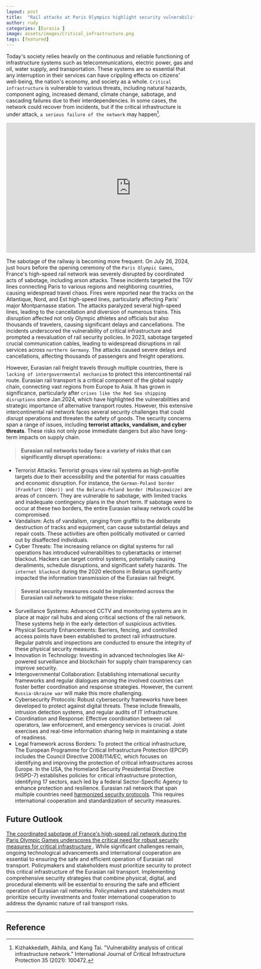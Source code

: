 ```yaml
---
layout: post
title:  "Rail attacks at Paris Olympics highlight security vulnerabilities in the Eurasian rail freight network"
author: rudy
categories: [Eurasia ]
image: assets/images/Critical_infrastructure.png
tags: [featured]
---
```



Today's society relies heavily on the continuous and reliable functioning of infrastructure systems such as telecommunications, electric power, gas and oil, water supply, and transportation. These systems are so essential that any interruption in their services can have crippling effects on citizens' well-being, the nation's economy, and society as a whole. `Critical infrastructure` is vulnerable to various threats, including natural hazards, component aging, increased demand, climate change, sabotage, and cascading failures due to their interdependencies.  In some cases, the network could recover from incidents, but if the critical infrastructure is under attack, `a serious failure of the network` may happen[^1].  

<div style="text-align: center;">
<iframe width="670" height="350" src="https://www.youtube.com/embed/iCRDQl9hosw?si=S2FEqrRuos7N_afH" title="YouTube video player" frameborder="0" allow="accelerometer; autoplay; clipboard-write; encrypted-media; gyroscope; picture-in-picture; web-share" referrerpolicy="strict-origin-when-cross-origin" allowfullscreen></iframe>
</div>

The sabotage of the railway is becoming more frequent. On July 26, 2024, just hours before the opening ceremony of the `Paris Olympic Games`, France's high-speed rail network was severely disrupted by coordinated acts of sabotage, including arson attacks. These incidents targeted the TGV lines connecting Paris to various regions and neighboring countries, causing widespread travel chaos. Fires were reported near the tracks on the Atlantique, Nord, and Est high-speed lines, particularly affecting Paris' major Montparnasse station. The attacks paralyzed several high-speed lines, leading to the cancellation and diversion of numerous trains. This disruption affected not only Olympic athletes and officials but also thousands of travelers, causing significant delays and cancellations. The incidents underscored the vulnerability of critical infrastructure and prompted a reevaluation of rail security policies. In 2023, sabotage targeted crucial communication cables, leading to widespread disruptions in rail services across `northern Germany`. The attacks caused severe delays and cancellations, affecting thousands of passengers and freight operations.






However, Eurasian rail freight travels through multiple countries, there is `lacking of intergovernmental mechanism` to protect this intercontinental rail route. Eurasian rail transport is a critical component of the global supply chain, connecting vast regions from Europe to Asia. It has grown in significance, particularly after `crises like the Red Sea shipping disruptions` since Jan.2024, which have highlighted the vulnerabilities and strategic importance of alternative transport routes. However, this extensive intercontinental rail network faces several security challenges that could disrupt operations and threaten the safety of goods. The security concerns span a range of issues, including **terrorist attacks, vandalism, and cyber threats**. These risks not only pose immediate dangers but also have long-term impacts on  supply chain. 

> #### Eurasian rail networks today face a variety of risks that can significantly disrupt operations:

- Terrorist Attacks: Terrorist groups view rail systems as high-profile targets due to their accessibility and the potential for mass casualties and economic disruption. For instance, the `German-Poland border (Frankfurt (Oder)) and the Belarus-Poland border (Małaszewicze)` are areas of concern. They are vulnerable to sabotage, with limited tracks and inadequate contingency plans in the short term. If sabotage were to occur at these two borders, the entire Eurasian railway network could be compromised.
-  Vandalism: Acts of vandalism, ranging from graffiti to the deliberate destruction of tracks and equipment, can cause substantial delays and repair costs. These activities are often politically motivated or carried out by disaffected individuals.
-  Cyber Threats: The increasing reliance on digital systems for rail operations has introduced vulnerabilities to cyberattacks or internet blackout. Hackers can target control systems, potentially causing derailments, schedule disruptions, and significant safety hazards. The `internet blackout` during the 2020 elections in Belarus significantly impacted the information transmission of the Eurasian rail freight. 

> #### Several security measures could  be implemented across the Eurasian rail network to mitigate these risks:


- Surveillance Systems: Advanced CCTV and monitoring systems are in place at major rail hubs and along critical sections of the rail network. These systems help in the early detection of suspicious activities.
- Physical Security Enhancements: Barriers, fencing, and controlled access points have been established to protect rail infrastructure. Regular patrols and inspections are conducted to ensure the integrity of these physical security measures.
- Innovation in Technology: Investing in advanced technologies like AI-powered surveillance and blockchain for supply chain transparency can improve security.
- Intergovernmental Collaboration: Establishing international security frameworks and regular dialogues among the involved countries can foster better coordination and response strategies. However, the current `Russia-Ukraine war` will make this more challenging. 
- Cybersecurity Protocols: Robust cybersecurity frameworks have been developed to protect against digital threats. These include firewalls, intrusion detection systems, and regular audits of IT infrastructure.
- Coordination and Response: Effective coordination between rail operators, law enforcement, and emergency services is crucial. Joint exercises and real-time information sharing help in maintaining a state of readiness.
- Legal framework across Borders: To protect the critical infrastructure, The European Programme for Critical Infrastructure Protection (EPCIP) includes the Council Directive 2008/114/EC, which focuses on identifying and improving the protection of critical infrastructures across Europe. In the USA, the Homeland Security Presidential Directive (HSPD-7) establishes policies for critical infrastructure protection, identifying 17 sectors, each led by a federal Sector-Specific Agency to enhance protection and resilience.  Eurasian rail network that span multiple countries need <a href="#">harmonized security protocols</a>. This requires international cooperation and standardization of security measures. 





##  Future Outlook

<a href="#">The coordinated sabotage of France's high-speed rail network during the Paris Olympic Games underscores the critical need for robust security measures for critical infrastructure </a>. While significant challenges remain, ongoing technological advancements and international cooperation are essential to ensuring the safe and efficient operation of Eurasian rail transport. Policymakers and stakeholders must prioritize security to protect this critical infrastructure of the Eurasian rail transport. Implementing comprehensive security strategies that combine physical, digital, and procedural elements will be essential to ensuring the safe and efficient operation of Eurasian rail networks. Policymakers and stakeholders must prioritize security investments and foster international cooperation to address the dynamic nature of rail transport risks. 



---


## Reference

[^1]: Kizhakkedath, Akhila, and Kang Tai. "Vulnerability analysis of critical infrastructure network." International Journal of Critical Infrastructure Protection 35 (2021): 100472.





